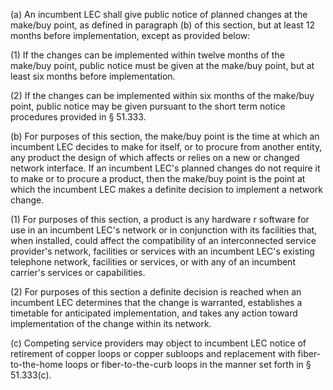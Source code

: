 (a) An incumbent LEC shall give public notice of planned changes at the make/buy point, as defined in paragraph (b) of this section, but at least 12 months before implementation, except as provided below:

(1) If the changes can be implemented within twelve months of the make/buy point, public notice must be given at the make/buy point, but at least six months before implementation.

(2) If the changes can be implemented within six months of the make/buy point, public notice may be given pursuant to the short term notice procedures provided in § 51.333.

(b) For purposes of this section, the make/buy point is the time at which an incumbent LEC decides to make for itself, or to procure from another entity, any product the design of which affects or relies on a new or changed network interface. If an incumbent LEC's planned changes do not require it to make or to procure a product, then the make/buy point is the point at which the incumbent LEC makes a definite decision to implement a network change.

(1) For purposes of this section, a product is any hardware r software for use in an incumbent LEC's network or in conjunction with its facilities that, when installed, could affect the compatibility of an interconnected service provider's network, facilities or services with an incumbent LEC's existing telephone network, facilities or services, or with any of an incumbent carrier's services or capabilities.

(2) For purposes of this section a definite decision is reached when an incumbent LEC determines that the change is warranted, establishes a timetable for anticipated implementation, and takes any action toward implementation of the change within its network.

(c) Competing service providers may object to incumbent LEC notice of retirement of copper loops or copper subloops and replacement with fiber-to-the-home loops or fiber-to-the-curb loops in the manner set forth in § 51.333(c).

